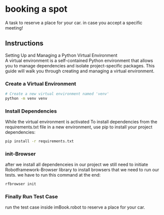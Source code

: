 # booking a spot

A task to reserve a place for your car. in case you accept a specific meeting!
## Instructions
Setting Up and Managing a Python Virtual Environment </br>
A virtual environment is a self-contained Python environment that allows you to manage dependencies and isolate project-specific packages. This guide will walk you through creating and managing a virtual environment.

### Create a Virtual Environment

```bash
# Create a new virtual environment named 'venv'
python -m venv venv 
```

### Install Dependencies

While the virtual environment is activated To install dependencies from the requirements.txt file in a new environment, use pip to install your project dependencies:
```bash
pip install -r requirements.txt
```

### init-Browser
after we install all dependenceies in our project we still need to initiate Robotframework-Browser library to install browsers that we need to run our tests. we have to run this command at the end:

```bash
rfbrowser init
```

### Finally Run Test Case
run the test case inside imBook.robot to reserve a place for your car.
